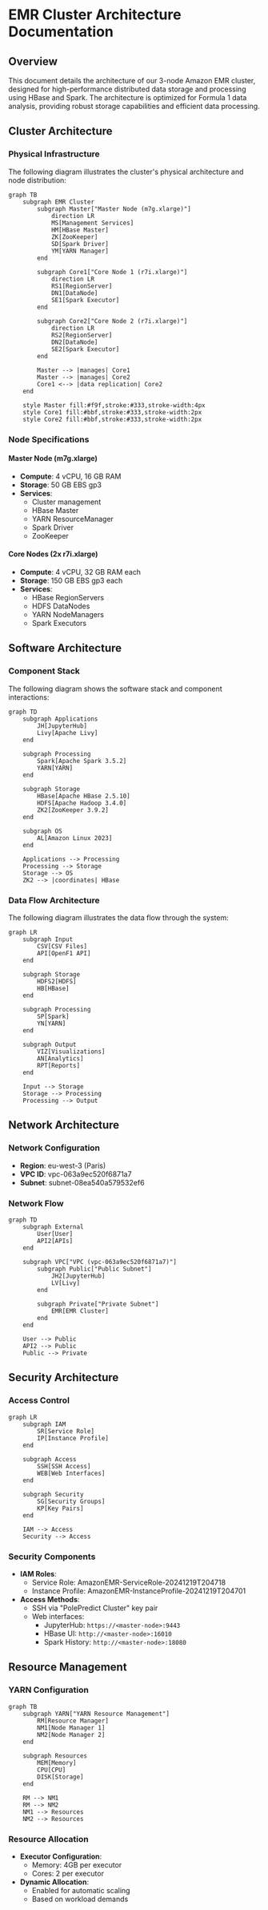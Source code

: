 # EMR Cluster Architecture Documentation

## Overview
This document details the architecture of our 3-node Amazon EMR cluster, designed for high-performance distributed data storage and processing using HBase and Spark. The architecture is optimized for Formula 1 data analysis, providing robust storage capabilities and efficient data processing.

## Cluster Architecture

### Physical Infrastructure
The following diagram illustrates the cluster's physical architecture and node distribution:

```mermaid
graph TB
    subgraph EMR Cluster
        subgraph Master["Master Node (m7g.xlarge)"]
            direction LR
            MS[Management Services]
            HM[HBase Master]
            ZK[ZooKeeper]
            SD[Spark Driver]
            YM[YARN Manager]
        end

        subgraph Core1["Core Node 1 (r7i.xlarge)"]
            direction LR
            RS1[RegionServer]
            DN1[DataNode]
            SE1[Spark Executor]
        end

        subgraph Core2["Core Node 2 (r7i.xlarge)"]
            direction LR
            RS2[RegionServer]
            DN2[DataNode]
            SE2[Spark Executor]
        end

        Master --> |manages| Core1
        Master --> |manages| Core2
        Core1 <--> |data replication| Core2
    end

    style Master fill:#f9f,stroke:#333,stroke-width:4px
    style Core1 fill:#bbf,stroke:#333,stroke-width:2px
    style Core2 fill:#bbf,stroke:#333,stroke-width:2px
```

### Node Specifications

#### Master Node (m7g.xlarge)
- **Compute**: 4 vCPU, 16 GB RAM
- **Storage**: 50 GB EBS gp3
- **Services**:
  - Cluster management
  - HBase Master
  - YARN ResourceManager
  - Spark Driver
  - ZooKeeper

#### Core Nodes (2x r7i.xlarge)
- **Compute**: 4 vCPU, 32 GB RAM each
- **Storage**: 150 GB EBS gp3 each
- **Services**:
  - HBase RegionServers
  - HDFS DataNodes
  - YARN NodeManagers
  - Spark Executors

## Software Architecture

### Component Stack
The following diagram shows the software stack and component interactions:

```mermaid
graph TD
    subgraph Applications
        JH[JupyterHub]
        Livy[Apache Livy]
    end

    subgraph Processing
        Spark[Apache Spark 3.5.2]
        YARN[YARN]
    end

    subgraph Storage
        HBase[Apache HBase 2.5.10]
        HDFS[Apache Hadoop 3.4.0]
        ZK2[ZooKeeper 3.9.2]
    end

    subgraph OS
        AL[Amazon Linux 2023]
    end

    Applications --> Processing
    Processing --> Storage
    Storage --> OS
    ZK2 --> |coordinates| HBase
```

### Data Flow Architecture
The following diagram illustrates the data flow through the system:

```mermaid
graph LR
    subgraph Input
        CSV[CSV Files]
        API[OpenF1 API]
    end

    subgraph Storage
        HDFS2[HDFS]
        HB[HBase]
    end

    subgraph Processing
        SP[Spark]
        YN[YARN]
    end

    subgraph Output
        VIZ[Visualizations]
        AN[Analytics]
        RPT[Reports]
    end

    Input --> Storage
    Storage --> Processing
    Processing --> Output
```

## Network Architecture

### Network Configuration
- **Region**: eu-west-3 (Paris)
- **VPC ID**: vpc-063a9ec520f6871a7
- **Subnet**: subnet-08ea540a579532ef6

### Network Flow
```mermaid
graph TD
    subgraph External
        User[User]
        API2[APIs]
    end

    subgraph VPC["VPC (vpc-063a9ec520f6871a7)"]
        subgraph Public["Public Subnet"]
            JH2[JupyterHub]
            LV[Livy]
        end

        subgraph Private["Private Subnet"]
            EMR[EMR Cluster]
        end
    end

    User --> Public
    API2 --> Public
    Public --> Private
```

## Security Architecture

### Access Control
```mermaid
graph LR
    subgraph IAM
        SR[Service Role]
        IP[Instance Profile]
    end

    subgraph Access
        SSH[SSH Access]
        WEB[Web Interfaces]
    end

    subgraph Security
        SG[Security Groups]
        KP[Key Pairs]
    end

    IAM --> Access
    Security --> Access
```

### Security Components
- **IAM Roles**:
  - Service Role: AmazonEMR-ServiceRole-20241219T204718
  - Instance Profile: AmazonEMR-InstanceProfile-20241219T204701
- **Access Methods**:
  - SSH via "PolePredict Cluster" key pair
  - Web interfaces:
    - JupyterHub: `https://<master-node>:9443`
    - HBase UI: `http://<master-node>:16010`
    - Spark History: `http://<master-node>:18080`

## Resource Management

### YARN Configuration
```mermaid
graph TB
    subgraph YARN["YARN Resource Management"]
        RM[Resource Manager]
        NM1[Node Manager 1]
        NM2[Node Manager 2]
    end

    subgraph Resources
        MEM[Memory]
        CPU[CPU]
        DISK[Storage]
    end

    RM --> NM1
    RM --> NM2
    NM1 --> Resources
    NM2 --> Resources
```

### Resource Allocation
- **Executor Configuration**:
  - Memory: 4GB per executor
  - Cores: 2 per executor
- **Dynamic Allocation**:
  - Enabled for automatic scaling
  - Based on workload demands
